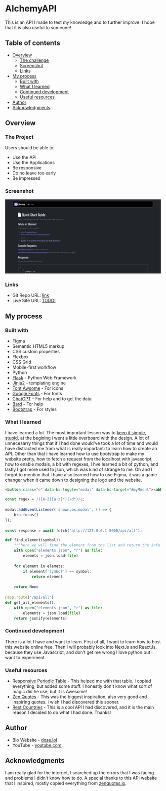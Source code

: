 # AlchemyAPI

This is an API I made to test my knowledge and to further improve. I hope that it is also useful to someone!

## Table of contents

- [Overview](#overview)
  - [The challenge](#the-challenge)
  - [Screenshot](#screenshot)
  - [Links](#links)
- [My process](#my-process)
  - [Built with](#built-with)
  - [What I learned](#what-i-learned)
  - [Continued development](#continued-development)
  - [Useful resources](#useful-resources)
- [Author](#author)
- [Acknowledgments](#acknowledgments)

## Overview

### The Project

Users should be able to:

- Use the API
- Use the Applications
- Be responsive
- Do no leave too early
- Be impressed

### Screenshot

![](./static/screenshot.png)

### Links

- Git Repo URL: [link](https://github.com/victor247k/ChemistryTool)
- Live Site URL: [TODO!](TODO!)

## My process

### Built with

- Figma
- Semantic HTML5 markup
- CSS custom properties
- Flexbox
- CSS Grid
- Mobile-first workflow
- Python
- [Flask](https://flask.palletsprojects.com/en/3.0.x/https://reactjs.org/) - Python Web Framework
- [Jinja2](https://jinja.palletsprojects.com/en/3.1.x/https://nextjs.org/) - templating engine
- [Font Awsome](https://fontawesome.com/) - For icons
- [Google Fonts](https://fonts.google.com/) - For fonts
- [ChatGPT](https://chat.openai.com/) - For help and to get the data
- [Bard](https://bard.google.com/chat) - For help
- [Bootstrap](https://getbootstrap.com/docs/5.3/getting-started/introduction/) - For styles

### What I learned

I have learned a lot. The most important lesson was to [keep it simple, stupid](https://en.wikipedia.org/wiki/KISS_principle), at the begining i went a little overboard with the design. A lot of unnecesarry things that if I had done would've took a lot of time and would have distracted me from what is really important: to learn how to create an API. Other than that i have learned how to use bootstrap to make my website pretty, how to fetch a request from the localhost with javascript, how to enable modals, a bit with regexes, I hve learned a bit of python, and lastly I got more used to json, which was kind of strange to me. Oh and I forgot to mention that I have also learned how to use Figma, it was a game changer when it came down to designing the logo and the website.

```html
<button class="e" data-bs-toggle="modal" data-bs-target="#myModal"><abbr title="Aluminium">Al</abbr></button>
```
```js
const regex = /([A-Z][a-z]*)(\d*)/g;

modal.addEventListener('shown.bs.modal', () => {
    btn.focus()
});

const response = await fetch("http://127.0.0.1:5000/api/all");
```
```py
def find_element(symbol):
    """here we will find the element from the list and return the info about it"""
    with open("elements.json", "r") as file:
        elemets = json.load(file)

    for element in elemets:
        if element['symbol'] == symbol:
            return element

    return None

@app.route("/api/all")
def get_all_elements():
    with open("elements.json", "r") as file:
        elements = json.load(file)
    return jsonify(elements)
```

### Continued development

There is a lot I have and want to learn. First of all, I want to learn how to host this website online free. Then I will probably look into NextJs and ReactJs, because they use Javascript, and don't get me wrong I love python but I want to experiment.

### Useful resources

- [Responsive Periodic Table](https://codepen.io/dudleystorey/pen/rmWMXYhttps://www.example.com) - This helped me with that table. I copied everything, but added some stuff. I honestly don't know what sort of magic did he use, but it is Awesome!
- [Zen Quotes](https://zenquotes.io/) - This was the biggest inspiration, also very good and inspiring quotes. I wish I had discovered this sooner.
- [Rest Countries](https://restcountries.com/) - This is a cool API I had discovered, and it is the main reason I decided to do what I had done. Thanks!

## Author

- Bio Website - [dose.lol](https://dose.lol/victor)
- YouTube - [youtube.com](https://www.youtube.com/channel/UCZ1VP5t1ASHYSrwScC7XjMQ)

## Acknowledgments

I am really glad for the internet, I searched up the errors that I was facing and problems I didn't know how to do. A special thanks to this API website that I inspired, mostly copied everything from [zenquotes.io](https://zenquotes.io/).
